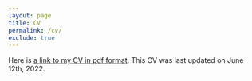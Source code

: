 ```yaml
---
layout: page
title: CV
permalink: /cv/
exclude: true
---
```


Here is [a link to my CV in pdf format](https://laurestine.github.io/LBradfordCV.pdf). This CV was last updated on June 12th, 2022.

